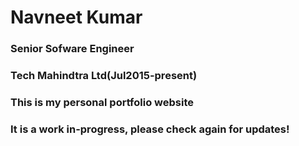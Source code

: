 
# Navneet Kumar
### Senior Sofware Engineer
### Tech Mahindtra Ltd(Jul2015-present)

### This is my personal portfolio website
### It is a work in-progress, please check again for updates!
